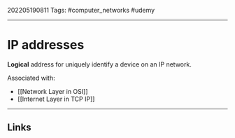 202205190811
Tags: #computer_networks #udemy

---

# IP addresses
**Logical** address for uniquely identify a device on an IP network.

Associated with:
- [[Network Layer in OSI]]
- [[Internet Layer in TCP IP]]

---
## Links